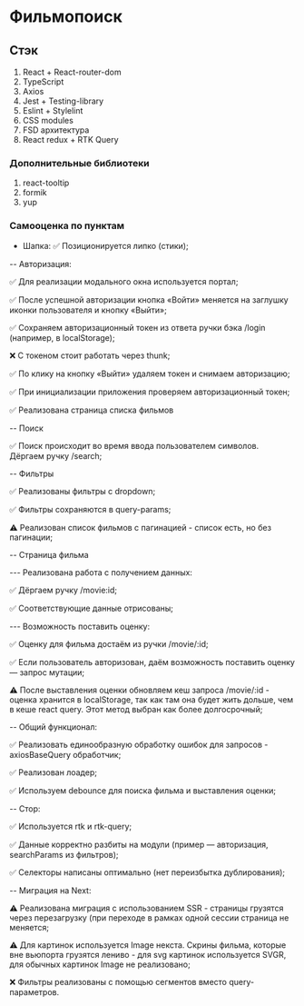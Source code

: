 # Фильмопоиск

## Стэк

1. React + React-router-dom
2. TypeScript
3. Axios
4. Jest + Testing-library
5. Eslint + Stylelint
6. CSS modules
7. FSD архитектура
8. React redux + RTK Query

### Дополнительные библиотеки
1. react-tooltip
3. formik
4. yup

### Самооценка по пунктам
- Шапка:
✅ Позиционируется липко (стики);

-- Авторизация:

✅ Для реализации модального окна используется портал;

✅ После успешной авторизации кнопка «Войти» меняется на заглушку иконки пользователя и кнопку «Выйти»;

✅ Сохраняем авторизационный токен из ответа ручки бэка /login (например, в localStorage);

❌ С токеном стоит работать через thunk;

✅ По клику на кнопку «Выйти» удаляем токен и снимаем авторизацию;

✅ При инициализации приложения проверяем авторизационный токен;

✅ Реализована страница списка фильмов


-- Поиск

✅ Поиск происходит во время ввода пользователем символов. Дёргаем ручку /search;


-- Фильтры

✅ Реализованы фильтры с dropdown;

✅ Фильтры сохраняются в query-params;

⚠️ Реализован список фильмов с пагинацией - список есть, но без пагинации;


-- Страница фильма

--- Реализована работа с получением данных:

✅ Дёргаем ручку /movie:id;

✅ Соответствующие данные отрисованы;

--- Возможность поставить оценку:

✅ Оценку для фильма достаём из ручки /movie/:id;

✅ Если пользователь авторизован, даём возможность поставить оценку — запрос мутации;

⚠️ После выставления оценки обновляем кеш запроса /movie/:id - оценка хранится в localStorage, так как там она будет жить дольше, чем в кеше react query. Этот метод выбран как более долгосрочный;


-- Общий функционал:

✅ Реализовать единообразную обработку ошибок для запросов - axiosBaseQuery обработчик;

✅ Реализован лоадер;

✅ Используем debounce для поиска фильма и выставления оценки;


-- Стор:

✅ Используется rtk и rtk-query;

✅ Данные корректно разбиты на модули (пример — авторизация, searchParams из фильтров);

✅ Селекторы написаны оптимально (нет переизбытка дублирования);


-- Миграция на Next:

⚠️ Реализована миграция с использованием SSR - страницы грузятся через перезагрузку (при переходе в рамках одной сессии страница не меняется;

⚠️ Для картинок используется Image некста. Скрины фильма, которые вне вьюпорта грузятся лениво - для svg картинок используется SVGR, для обычных картинок Image не реализовано;

❌ Фильтры реализованы с помощью сегментов вместо query-параметров.
